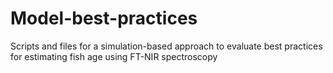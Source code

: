 # Model-best-practices
Scripts and files for a simulation-based approach to evaluate best practices for estimating fish age using FT-NIR spectroscopy
